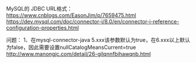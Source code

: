 MySQL的 JDBC URL格式：
https://www.cnblogs.com/EasonJim/p/7659475.html
https://dev.mysql.com/doc/connector-j/8.0/en/connector-j-reference-configuration-properties.html



问题：
1、在mysql-connector-java 5.xxx该参数默认为true，在6.xxx以上默认为false，因此需要设置nullCatalogMeansCurrent=true
http://www.manongjc.com/detail/26-gilqnnfbihawqnb.html